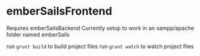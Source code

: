 emberSailsFrontend
==================

Requires emberSailsBackend
Currently setup to work in an xampp/apache folder named emberSails

run `grunt build` to build project files
run `grunt watch` to watch project files
